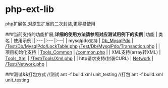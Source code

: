 php-ext-lib
===========

php扩展包,对原生扩展的二次封装,更容易使用


###当前支持的功能扩展,__详细的使用方法请参照对应测试用例下的实例__
|功能					| 类名			| 使用示例|
|:---					|:---			|:---|
| mysqlpdo支持			| [Db_MysqlPdo](https://github.com/alonestar/php-ext-lib/tree/master/Library/Db/MysqlPdo.php)	| [/Test/Db/MysqlPdo/LockTable.php](https://github.com/alonestar/php-ext-lib/tree/master/Test/Db/MysqlPdo/LockTable.php) [/Test/Db/MysqlPdo/Transaction.php](https://github.com/alonestar/php-ext-lib/tree/master/Test/Db/MysqlPdo/Transaction.php) |
| 项目初始化支持			| [Tools_Common](https://github.com/alonestar/php-ext-lib/tree/master/Library/Tools/Common.php)	| [/common.php](https://github.com/alonestar/php-ext-lib/tree/master/common.php) |
| XML支持(array转XML)	| [Tools_Xml](https://github.com/alonestar/php-ext-lib/tree/master/Library/Tools/Xml.php)		| [/Test/Tools/Xml.php](https://github.com/alonestar/php-ext-lib/tree/master/Test/Tools/Xml/Xml.php) |
| http请求支持(封装CURL)	| [Network](https://github.com/alonestar/php-ext-lib/tree/master/Library/Network.php)			| [/Test/Network.php](https://github.com/alonestar/php-ext-lib/tree/master/Test/Network/Network.php) |

###测试&&打包方式
    //测试
    ant -f build.xml unit_testing
    //打包
    ant -f build.xml unit_testing
